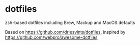 # dotfiles

zsh-based dotfiles including Brew, Mackup and MacOS defaults

Based on https://github.com/driesvints/dotfiles, inspired by https://github.com/webpro/awesome-dotfiles
